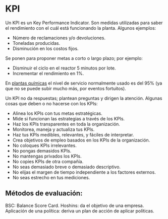 # KPI

Un KPI es un Key Performance Indicator. Son medidas utilizadas para saber el rendimiento con el cuál está funcionando la planta.
Algunos ejemplos:

* Número de reclamaciones y/o devoluciones.
* Toneladas producidas.
* Disminución en los costos fijos.

Se ponen para proponer metas a corto o largo plazo; por ejemplo:

* Disminuir el ciclo en el reactor 5 minutos por lote.
* Incrementar el rendimiento en 1%.

En [plantas químicas](Operaci%C3%B3n%20de%20plantas.md) el nivel de servicio normalmente usado es del 95% (ya que no se puede subir mucho más, por eventos fortuitos).

Un KPI no da respuestas; plantean preguntas y dirigen la atención.
Algunas cosas que deben o no hacerse con los KPIs:

* Alinea los KPIs con tus metas estratégicas.
* Mide si funcionan las estrategias a través de los KPIs.
* Haz los KPIs transparentes en toda la organización.
* Monitorea, maneja y actualiza tus KPIs.
* Haz tus KPIs medibles, relevantes, y fáciles de interpretar.
* Crea objetivos de empleo basados en los KPIs de la organización.
* No coloques KPIs irrelevantes.
* No pongas demasidos KPIs.
* No mantengas privados los KPIs.
* No copies KPIs de otra compañía.
* No seas demasiado breve o demasiado descriptivo.
* No elijas el margen de tiempo independiente a los factores externos.
* No seas estrecho en tus mediciones.

## Métodos de evaluación:

BSC: Balance Score Card.
Hoshins: da el objetivo de una empresa.
Aplicación de una política: deriva un plan de acción de aplicar políticas.
